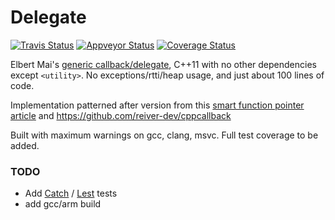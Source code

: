 # Delegate

[![Travis Status](https://travis-ci.org/kaidokert/cpp-delegate?branch=master)](https://travis-ci.org/kaidokert/cpp-delegate) [![Appveyor Status](https://ci.appveyor.com/api/projects/status/6k3s500lbwlrc03e?svg=true)](https://ci.appveyor.com/project/kaidokert/cpp-delegate) [![Coverage Status](https://coveralls.io/repos/kaidokert/cpp-delegate/badge.svg)](https://coveralls.io/github/kaidokert/cpp-delegate)

Elbert Mai's [generic callback/delegate](http://www.codeproject.com/Articles/136799/Lightweight-Generic-C-Callbacks-or-Yet-Another-Del), C++11 with no other dependencies except ``<utility>``. No exceptions/rtti/heap usage, and just about 100 lines of code.

Implementation patterned after version from this [smart function pointer article](http://www.codeproject.com/Articles/995916/A-Smart-Function-Pointer) and https://github.com/reiver-dev/cppcallback

Built with maximum warnings on gcc, clang, msvc. Full test coverage to be added.

### TODO
* Add [Catch](https://github.com/philsquared/Catch) / [Lest](https://github.com/martinmoene/lest) tests
* add gcc/arm build
